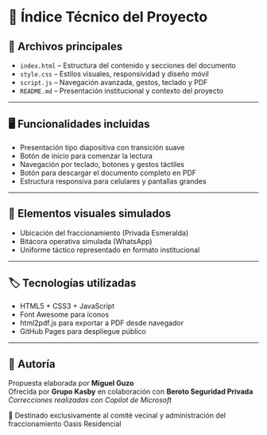 # 🔧 Índice Técnico del Proyecto

## 📁 Archivos principales

- `index.html` – Estructura del contenido y secciones del documento
- `style.css` – Estilos visuales, responsividad y diseño móvil
- `script.js` – Navegación avanzada, gestos, teclado y PDF
- `README.md` – Presentación institucional y contexto del proyecto

---

## 🖥️ Funcionalidades incluidas

- Presentación tipo diapositiva con transición suave
- Botón de inicio para comenzar la lectura
- Navegación por teclado, botones y gestos táctiles
- Botón para descargar el documento completo en PDF
- Estructura responsiva para celulares y pantallas grandes

---

## 📎 Elementos visuales simulados

- Ubicación del fraccionamiento (Privada Esmeralda)
- Bitácora operativa simulada (WhatsApp)
- Uniforme táctico representado en formato institucional

---

## 🏷️ Tecnologías utilizadas

- HTML5 + CSS3 + JavaScript
- Font Awesome para íconos
- html2pdf.js para exportar a PDF desde navegador
- GitHub Pages para despliegue público

---

## 👤 Autoría

Propuesta elaborada por **Miguel Guzo**  
Ofrecida por **Grupo Kasby** en colaboración con **Beroto Seguridad Privada**  
*Correcciones realizadas con Copilot de Microsoft*

📍 Destinado exclusivamente al comité vecinal y administración del fraccionamiento Oasis Residencial